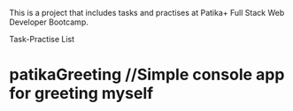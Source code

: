 This is a project that includes tasks and practises at Patika+ Full Stack Web Developer Bootcamp.

Task-Practise List
# patikaGreeting //Simple console app for greeting myself


